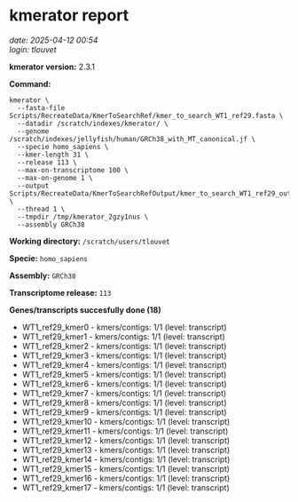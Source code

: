 # kmerator report
*date: 2025-04-12 00:54*  
*login: tlouvet*

**kmerator version:** 2.3.1

**Command:**

```
kmerator \
  --fasta-file Scripts/RecreateData/KmerToSearchRef/kmer_to_search_WT1_ref29.fasta \
  --datadir /scratch/indexes/kmerator/ \
  --genome /scratch/indexes/jellyfish/human/GRCh38_with_MT_canonical.jf \
  --specie homo_sapiens \
  --kmer-length 31 \
  --release 113 \
  --max-on-transcriptome 100 \
  --max-on-genome 1 \
  --output Scripts/RecreateData/KmerToSearchRefOutput/kmer_to_search_WT1_ref29_output \
  --thread 1 \
  --tmpdir /tmp/kmerator_2gzy1nus \
  --assembly GRCh38
```

**Working directory:** `/scratch/users/tlouvet`

**Specie:** `homo_sapiens`

**Assembly:** `GRCh38`

**Transcriptome release:** `113`

**Genes/transcripts succesfully done (18)**

- WT1_ref29_kmer0 - kmers/contigs: 1/1 (level: transcript)
- WT1_ref29_kmer1 - kmers/contigs: 1/1 (level: transcript)
- WT1_ref29_kmer2 - kmers/contigs: 1/1 (level: transcript)
- WT1_ref29_kmer3 - kmers/contigs: 1/1 (level: transcript)
- WT1_ref29_kmer4 - kmers/contigs: 1/1 (level: transcript)
- WT1_ref29_kmer5 - kmers/contigs: 1/1 (level: transcript)
- WT1_ref29_kmer6 - kmers/contigs: 1/1 (level: transcript)
- WT1_ref29_kmer7 - kmers/contigs: 1/1 (level: transcript)
- WT1_ref29_kmer8 - kmers/contigs: 1/1 (level: transcript)
- WT1_ref29_kmer9 - kmers/contigs: 1/1 (level: transcript)
- WT1_ref29_kmer10 - kmers/contigs: 1/1 (level: transcript)
- WT1_ref29_kmer11 - kmers/contigs: 1/1 (level: transcript)
- WT1_ref29_kmer12 - kmers/contigs: 1/1 (level: transcript)
- WT1_ref29_kmer13 - kmers/contigs: 1/1 (level: transcript)
- WT1_ref29_kmer14 - kmers/contigs: 1/1 (level: transcript)
- WT1_ref29_kmer15 - kmers/contigs: 1/1 (level: transcript)
- WT1_ref29_kmer16 - kmers/contigs: 1/1 (level: transcript)
- WT1_ref29_kmer17 - kmers/contigs: 1/1 (level: transcript)

